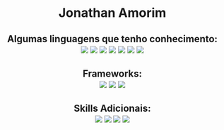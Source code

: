 <h1 align="center">
  Jonathan Amorim <br>
  </h1>
  <h2 align="center">
    Algumas linguagens que tenho conhecimento:  <br>
    <img src="[https://img.shields.io/badge/HTML-239120?style=for-the-badge&logo=html5&logoColor=white](https://img.shields.io/badge/HTML5-E34F26?style=for-the-badge&logo=html5&logoColor=white)" />
    <img src="https://img.shields.io/badge/CSS-239120?&style=for-the-badge&logo=css3&logoColor=white" />
    <img src="https://img.shields.io/badge/Python-3776AB?style=for-the-badge&logo=python&logoColor=white" />
    <img src="https://img.shields.io/badge/JavaScript-F7DF1E?style=for-the-badge&logo=javascript&logoColor=black" />
    <img src="https://img.shields.io/badge/TypeScript-007ACC?style=for-the-badge&logo=typescript&logoColor=white" />
    <img src="https://img.shields.io/badge/Java-ED8B00?style=for-the-badge&logo=java&logoColor=white" />
    <img src="https://img.shields.io/badge/PostgreSQL-316192?style=for-the-badge&logo=postgresql&logoColor=white" />
    </h2>
    
   <h2 align="center">
  Frameworks:     
<br>

  <img src="https://img.shields.io/badge/Bootstrap-563D7C?style=for-the-badge&logo=bootstrap&logoColor=white" />
  <img src="https://img.shields.io/badge/jQuery-0769AD?style=for-the-badge&logo=jquery&logoColor=white" />
  <img src="https://img.shields.io/badge/Flask-000000?style=for-the-badge&logo=flask&logoColor=white" />
  </h2>

   <h2 align="center">
  Skills Adicionais:   
<br>
 <img src="https://img.shields.io/badge/Microsoft_Excel-217346?style=for-the-badge&logo=microsoft-excel&logoColor=white" />
  <img src="https://img.shields.io/badge/Linux-E34F26?style=for-the-badge&logo=linux&logoColor=black" />
  <img src="https://img.shields.io/badge/Windows-017AD7?style=for-the-badge&logo=windows&logoColor=white" />
  <img src="https://img.shields.io/badge/SQLite-07405E?style=for-the-badge&logo=sqlite&logoColor=white" />
  </h2>
